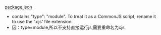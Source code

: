 [package.json](package.json)
- contains "type": "module". To treat it as a CommonJS script, rename it to use the '.cjs' file extension.
- 因：type=module,所以不支持直接运行js,需要重命名为cjs
